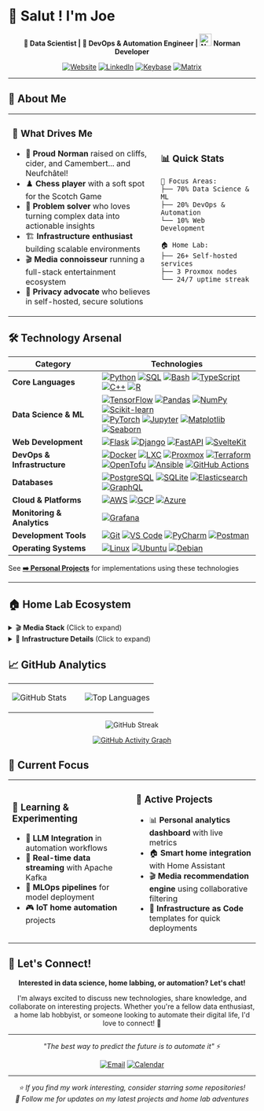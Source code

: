 # 👋 Salut ! I'm Joe

<div align="center">

**🧪 Data Scientist | 🏡 DevOps & Automation Engineer | <img src="https://cdn3.emoji.gg/emojis/7656-normandy.png" style="transform: translateY(10);" alt="Normandy Flag" width="25"/> Norman Developer**

[![Website](https://img.shields.io/badge/🌐_Website-chartois.com-blue?style=for-the-badge)](https://chartois.com)
[![LinkedIn](https://img.shields.io/badge/💼_LinkedIn-Connect-0077B5?style=for-the-badge&logo=linkedin)](https://www.linkedin.com/in/chs-jo/)
[![Keybase](https://img.shields.io/badge/🔐_Keybase-joechs-33A0FF?style=for-the-badge&logo=keybase)](https://keybase.io/joechs)
[![Matrix](https://img.shields.io/badge/💬_Matrix-@joechs:matrix.org-000000?style=for-the-badge&logo=matrix)](https://matrix.to/#/@joechs:matrix.org)

</div>

---

## 🎯 About Me

<table>
<tr>
<td width="60%">

### 🚀 **What Drives Me**
- 🌊 **Proud Norman** raised on cliffs, cider, and Camembert... and Neufchâtel!
- ♟️ **Chess player** with a soft spot for the Scotch Game
- 🧠 **Problem solver** who loves turning complex data into actionable insights
- 🏗️ **Infrastructure enthusiast** building scalable environments
- 🎬 **Media connoisseur** running a full-stack entertainment ecosystem
- 🔐 **Privacy advocate** who believes in self-hosted, secure solutions

</td>
<td width="40%">

### 📊 **Quick Stats**
```
🎯 Focus Areas:
├── 70% Data Science & ML
├── 20% DevOps & Automation  
└── 10% Web Development

🏠 Home Lab:
├── 26+ Self-hosted services
├── 3 Proxmox nodes
└── 24/7 uptime streak
```

</td>
</tr>
</table>



## 🛠️ Technology Arsenal

| **Category** | **Technologies** |
| - | - |
**Core Languages** | [![Python](https://img.shields.io/static/v1?label=&message=Python&color=3776AB&logo=python&logoColor=FFFFFF)](https://www.python.org/) [![SQL](https://img.shields.io/static/v1?label=&message=SQL&color=4479A1&logo=mysql&logoColor=FFFFFF)](https://www.mysql.com/) [![Bash](https://img.shields.io/static/v1?label=&message=Bash&color=4EAA25&logo=gnubash&logoColor=FFFFFF)](https://www.gnu.org/software/bash/) [![TypeScript](https://img.shields.io/static/v1?label=&message=TypeScript&color=3178C6&logo=typescript&logoColor=FFFFFF)](https://www.typescriptlang.org/) [![C++](https://img.shields.io/static/v1?label=&message=C%2B%2B&color=00599C&logo=c%2B%2B&logoColor=white)](https://isocpp.org/) [![R](https://img.shields.io/static/v1?label=&message=R&color=276DC3&logo=r&logoColor=FFFFFF)](https://www.r-project.org/)
**Data Science & ML** | [![TensorFlow](https://img.shields.io/static/v1?label=&message=TensorFlow&color=FF6F00&logo=tensorflow&logoColor=FFFFFF)](https://tensorflow.org/) [![Pandas](https://img.shields.io/static/v1?label=&message=Pandas&color=150458&logo=pandas&logoColor=FFFFFF)](https://pandas.pydata.org/) [![NumPy](https://img.shields.io/static/v1?label=&message=NumPy&color=013243&logo=numpy&logoColor=FFFFFF)](https://numpy.org/) [![Scikit-learn](https://img.shields.io/static/v1?label=&message=Scikit-learn&color=F7931E&logo=scikitlearn&logoColor=FFFFFF)](https://scikit-learn.org/)<br>[![PyTorch](https://img.shields.io/static/v1?label=&message=PyTorch&color=EE4C2C&logo=pytorch&logoColor=FFFFFF)](https://pytorch.org/) [![Jupyter](https://img.shields.io/static/v1?label=&message=Jupyter&color=F37626&logo=jupyter&logoColor=FFFFFF)](https://jupyter.org/) [![Matplotlib](https://img.shields.io/static/v1?label=&message=Matplotlib&color=11557c&logo=python&logoColor=FFFFFF)](https://matplotlib.org/) [![Seaborn](https://img.shields.io/static/v1?label=&message=Seaborn&color=388E3C&logo=python&logoColor=FFFFFF)](https://seaborn.pydata.org/)
**Web Development** | [![Flask](https://img.shields.io/static/v1?label=&message=Flask&color=000000&logo=flask&logoColor=FFFFFF)](https://flask.palletsprojects.com/) [![Django](https://img.shields.io/static/v1?label=&message=Django&color=092E20&logo=django&logoColor=FFFFFF)](https://www.djangoproject.com/) [![FastAPI](https://img.shields.io/static/v1?label=&message=FastAPI&color=009688&logo=fastapi&logoColor=FFFFFF)](https://fastapi.tiangolo.com/) [![SvelteKit](https://img.shields.io/static/v1?label=&message=SvelteKit&color=FF3E00&logo=svelte&logoColor=FFFFFF)](https://kit.svelte.dev/)
**DevOps & Infrastructure** | [![Docker](https://img.shields.io/static/v1?label=&message=Docker&color=2496ED&logo=docker&logoColor=FFFFFF)](https://docker.com/) [![LXC](https://img.shields.io/static/v1?label=&message=LXC&color=DD4814&logo=linuxcontainers&logoColor=FFFFFF)](https://linuxcontainers.org/) [![Proxmox](https://img.shields.io/static/v1?label=&message=Proxmox&color=E57000&logo=proxmox&logoColor=FFFFFF)](https://www.proxmox.com/) [![Terraform](https://img.shields.io/static/v1?label=&message=Terraform&color=623CE4&logo=terraform&logoColor=FFFFFF)](https://www.terraform.io/)<br>[![OpenTofu](https://img.shields.io/static/v1?label=&message=OpenTofu&color=FFDA18&logo=opentofu&logoColor=000000)](https://opentofu.org/) [![Ansible](https://img.shields.io/static/v1?label=&message=Ansible&color=EE0000&logo=ansible&logoColor=FFFFFF)](https://www.ansible.com/) [![GitHub Actions](https://img.shields.io/static/v1?label=&message=GitHub%20Actions&color=2088FF&logo=githubactions&logoColor=FFFFFF)](https://github.com/features/actions)
**Databases** | [![PostgreSQL](https://img.shields.io/static/v1?label=&message=PostgreSQL&color=336791&logo=postgresql&logoColor=FFFFFF)](https://www.postgresql.org/) [![SQLite](https://img.shields.io/static/v1?label=&message=SQLite&color=003B57&logo=sqlite&logoColor=FFFFFF)](https://www.sqlite.org/) [![Elasticsearch](https://img.shields.io/static/v1?label=&message=Elasticsearch&color=005571&logo=elasticsearch&logoColor=FFFFFF)](https://www.elastic.co/) [![GraphQL](https://img.shields.io/static/v1?label=&message=GraphQL&color=E10098&logo=graphql&logoColor=FFFFFF)](https://graphql.org/)
**Cloud & Platforms** | [![AWS](https://custom-icon-badges.demolab.com/badge/AWS-%23FF9900.svg?logo=aws&logoColor=white)](https://aws.amazon.com/) [![GCP](https://img.shields.io/static/v1?label=&message=Google%20Cloud&color=4285F4&logo=google-cloud&logoColor=FFFFFF)](https://cloud.google.com/) [![Azure](https://custom-icon-badges.demolab.com/badge/Microsoft%20Azure-0089D6?logo=msazure&logoColor=white)](https://azure.microsoft.com/)
**Monitoring & Analytics** | [![Grafana](https://img.shields.io/static/v1?label=&message=Grafana&color=F46800&logo=grafana&logoColor=FFFFFF)](https://grafana.com/) 
**Development Tools** | [![Git](https://img.shields.io/static/v1?label=&message=Git&color=F05032&logo=git&logoColor=FFFFFF)](https://git-scm.com/) [![VS Code](https://img.shields.io/static/v1?label=&message=VS%20Code&color=007ACC&logo=visualstudiocode&logoColor=FFFFFF)](https://code.visualstudio.com/) [![PyCharm](https://img.shields.io/static/v1?label=&message=PyCharm&color=000000&logo=pycharm&logoColor=FFFFFF)](https://www.jetbrains.com/pycharm/) [![Postman](https://img.shields.io/static/v1?label=&message=Postman&color=FF6C37&logo=postman&logoColor=FFFFFF)](https://www.postman.com/)
**Operating Systems** | [![Linux](https://img.shields.io/static/v1?label=&message=Linux&color=FCC624&logo=linux&logoColor=000000)](https://www.linux.org/) [![Ubuntu](https://img.shields.io/static/v1?label=&message=Ubuntu&color=E95420&logo=ubuntu&logoColor=FFFFFF)](https://ubuntu.com/) [![Debian](https://img.shields.io/static/v1?label=&message=Debian&color=A81D33&logo=debian&logoColor=FFFFFF)](https://www.debian.org/)

See **[➡️ Personal Projects](https://github.com/JosephCHS?tab=repositories)** for implementations using these technologies

----

## 🏠 Home Lab Ecosystem

<details>
<summary>🎬 <strong>Media Stack</strong> (Click to expand)</summary>

### 📺 **Entertainment Hub**
```
🎭 Content Management        🔍 Discovery & Requests      📊 Monitoring & Stats
├── Plex (Media Server)      ├── Overseerr (Requests)     ├── Tautulli (Analytics)
├── Radarr (Movies)          ├── Prowlarr (Indexers)      └── Homepage (Dashboard)
├── Sonarr (TV Shows)        └── Bazarr (Subtitles)
├── Readarr (eBooks)
├── Lidarr (Music)           📚 Reading & Knowledge       🖼️ Photos & Memories
└── qBittorrent (Downloads)  ├── Calibre-Web (eBooks)     └── Immich (Photo Management)
                             └── Kavita (Comics/Manga)
```

**🌟 Special Features:**
- 🌍 **Dual-language subtitles** (English/French) with automatic sync
- ⚡ **Hardware transcoding** for smooth 4K streaming
- 🎯 **Smart requests** system with quality profiles
- 📱 **Mobile-optimized** interfaces for all services

</details>

<details>
<summary>🔧 <strong>Infrastructure Details</strong> (Click to expand)</summary>

### 🏗️ **Architecture Overview**
```
🖥️ Physical Layer           🐳 Containerization                      🔧 Automation
├── 3x Proxmox Nodes         ├── LXC / Docker                         ├── Ansible Playbooks
├── ZFS Storage Pool         ├── Proxmox PVE / BPS                    ├── OpenTofu Modules
├── 10Gb Networking          ├── Cloudflare Tunnels                   └── CI/CD Pipelines (soon!)
└── UPS Backup Power (soon!) └── Reverse Proxy
```

**🛡️ Security & Monitoring:**
- 🔐 **Zero-trust networking** with VPN access
- 📊 **Comprehensive monitoring**
- 🚨 **Automated alerting** for system health
- 💾 **Automated backups**:  
  - **3/2/1** logic  
  - Two versioning methods :
    - **Snapshots** with ***Proxmox Backup-Server***  
    - **HyperBackup** with ***Synology***  

</details>

## 📈 GitHub Analytics

<div align="center">

<table>
<tr>
<td width="50%">

![GitHub Stats](https://github-readme-stats.vercel.app/api?username=JosephCHS&show_icons=true&theme=tokyonight&hide_border=true&count_private=true&include_all_commits=true)

</td>
<td width="50%">

![Top Languages](https://github-readme-stats.vercel.app/api/top-langs/?username=JosephCHS&layout=compact&theme=tokyonight&hide_border=true&langs_count=8)

</td>
</tr>
</table>

![GitHub Streak](https://github-readme-streak-stats.herokuapp.com/?user=JosephCHS&theme=tokyonight&hide_border=true)

[![GitHub Activity Graph](https://github-readme-activity-graph.vercel.app/graph?username=JosephCHS&bg_color=1a1b27&color=70a5fd&line=bf91f3&point=38bdae&area=true&hide_border=true)](https://github.com/JosephCHS)

</div>

## 🎯 Current Focus

<table>
<tr>
<td width="50%">

### 🔬 **Learning & Experimenting**
- 🤖 **LLM Integration** in automation workflows
- 🌊 **Real-time data streaming** with Apache Kafka
- 🔮 **MLOps pipelines** for model deployment
- 🎮 **IoT home automation** projects

</td>
<td width="50%">

### 🚀 **Active Projects**
- 📊 **Personal analytics dashboard** with live metrics
- 🏠 **Smart home integration** with Home Assistant
- 🎬 **Media recommendation engine** using collaborative filtering
- 🔄 **Infrastructure as Code** templates for quick deployments

</td>
</tr>
</table>

## 🤝 Let's Connect!

<div align="center">

**Interested in data science, home labbing, or automation? Let's chat!** 

I'm always excited to discuss new technologies, share knowledge, and collaborate on interesting projects. Whether you're a fellow data enthusiast, a home lab hobbyist, or someone looking to automate their digital life, I'd love to connect! 🚀

---

*"The best way to predict the future is to automate it"* ⚡

[![Email](https://img.shields.io/badge/📧_Email-Get_in_touch-red?style=for-the-badge)](mailto:joseph@chartois.com)
[![Calendar](https://img.shields.io/badge/📅_Schedule-Coffee_Chat-green?style=for-the-badge)](https://calendly.com/joechs)

</div>

---

<div align="center">
<i>⭐ If you find my work interesting, consider starring some repositories!</i><br>
<i>🔔 Follow me for updates on my latest projects and home lab adventures</i>
</div>

<!-- 
         ___
  D>=G==='   '.    YOU ARE EXTERMI-MATE.    8  ♜     ♝  ♛  ♚  ♝  ♞  ♜
        |======|                            7  ♟  ♟  ♟  ♟    ♕  ♟   ♟
        |======|                            6        ♞
    )--/]IIIIII]                            5              ♟
       |_______|                            4        ♗     ♙
       C O O O D                            3	
      C O  O  O D                           2  ♙  ♙  ♙  ♙     ♙  ♙  ♙
     C  O  O  O  D                          1  ♖  ♘  ♗     ♔     ♘  ♖
     C__O__O__O__D       Joechs                a  b  c  d  e  f  g  h
    [_____________]

P.S. Time travel was unnecessary to foresee your defeat.
-->

